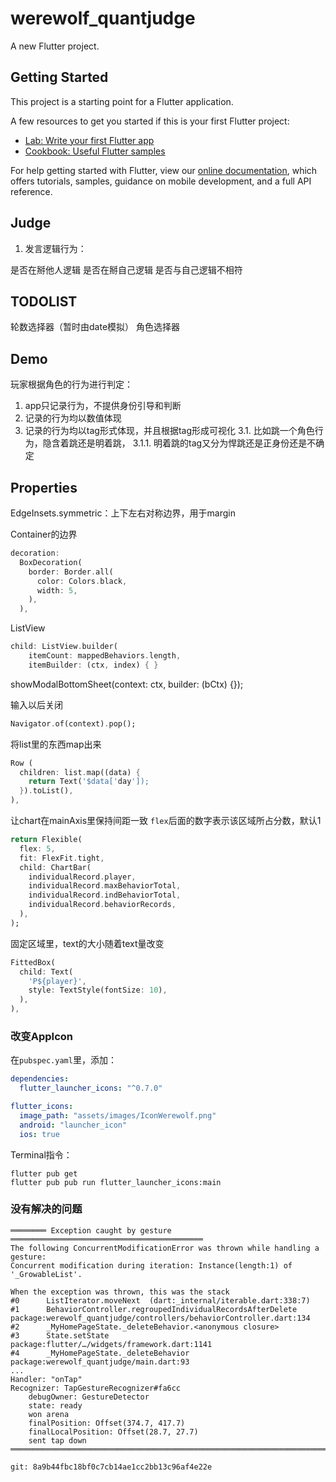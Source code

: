 # werewolf_quantjudge

A new Flutter project.

## Getting Started

This project is a starting point for a Flutter application.

A few resources to get you started if this is your first Flutter project:

- [Lab: Write your first Flutter app](https://flutter.dev/docs/get-started/codelab)
- [Cookbook: Useful Flutter samples](https://flutter.dev/docs/cookbook)

For help getting started with Flutter, view our
[online documentation](https://flutter.dev/docs), which offers tutorials,
samples, guidance on mobile development, and a full API reference.

## Judge

1. 发言逻辑行为：

是否在掰他人逻辑
是否在掰自己逻辑
是否与自己逻辑不相符


## TODOLIST

轮数选择器（暂时由date模拟）
角色选择器

## Demo

玩家根据角色的行为进行判定：
1. app只记录行为，不提供身份引导和判断
2. 记录的行为均以数值体现
3. 记录的行为均以tag形式体现，并且根据tag形成可视化
   3.1. 比如跳一个角色行为，隐含着跳还是明着跳，
        3.1.1. 明着跳的tag又分为悍跳还是正身份还是不确定


## Properties

EdgeInsets.symmetric：上下左右对称边界，用于margin

Container的边界
```Dart
decoration: 
  BoxDecoration(
    border: Border.all(
      color: Colors.black,
      width: 5,
    ),
  ),
```

ListView
```Dart
child: ListView.builder(
    itemCount: mappedBehaviors.length,
    itemBuilder: (ctx, index) { }
```

showModalBottomSheet(context: ctx, builder: (bCtx) {});

输入以后关闭
```Dart
Navigator.of(context).pop();
```

将list里的东西map出来
```Dart
Row (
  children: list.map((data) {
    return Text('$data['day']);
  }).toList(),
),
```

让chart在mainAxis里保持间距一致
```flex```后面的数字表示该区域所占分数，默认1
```Dart
return Flexible(
  flex: 5,
  fit: FlexFit.tight,
  child: ChartBar(
    individualRecord.player,
    individualRecord.maxBehaviorTotal,
    individualRecord.indBehaviorTotal,
    individualRecord.behaviorRecords,
  ),
);
```

固定区域里，text的大小随着text量改变
```Dart
FittedBox(
  child: Text(
    'P${player}',
    style: TextStyle(fontSize: 10),
  ),
),
```

### 改变AppIcon

在```pubspec.yaml```里，添加：
```yaml
dependencies:
  flutter_launcher_icons: "^0.7.0"

flutter_icons:
  image_path: "assets/images/IconWerewolf.png" 
  android: "launcher_icon"
  ios: true
```
Terminal指令：
```
flutter pub get
flutter pub pub run flutter_launcher_icons:main
```

### 没有解决的问题 ###

```
════════ Exception caught by gesture ═══════════════════════════════════════════
The following ConcurrentModificationError was thrown while handling a gesture:
Concurrent modification during iteration: Instance(length:1) of '_GrowableList'.

When the exception was thrown, this was the stack
#0      ListIterator.moveNext  (dart:_internal/iterable.dart:338:7)
#1      BehaviorController.regroupedIndividualRecordsAfterDelete 
package:werewolf_quantjudge/controllers/behaviorController.dart:134
#2      _MyHomePageState._deleteBehavior.<anonymous closure> 
#3      State.setState 
package:flutter/…/widgets/framework.dart:1141
#4      _MyHomePageState._deleteBehavior 
package:werewolf_quantjudge/main.dart:93
...
Handler: "onTap"
Recognizer: TapGestureRecognizer#fa6cc
    debugOwner: GestureDetector
    state: ready
    won arena
    finalPosition: Offset(374.7, 417.7)
    finalLocalPosition: Offset(28.7, 27.7)
    sent tap down
════════════════════════════════════════════════════════════════════════════════

git: 8a9b44fbc18bf0c7cb14ae1cc2bb13c96af4e22e
```